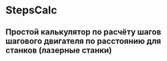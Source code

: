 # StepsCalc

## Простой калькулятор по расчёту шагов шагового двигателя по расстоянию для станков (лазерные станки)
